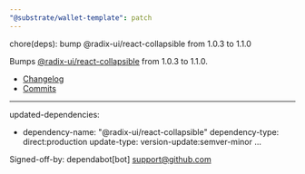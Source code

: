 ```yaml
---
"@substrate/wallet-template": patch
---
```


chore(deps): bump @radix-ui/react-collapsible from 1.0.3 to 1.1.0

Bumps [@radix-ui/react-collapsible](https://github.com/radix-ui/primitives) from 1.0.3 to 1.1.0.
- [Changelog](https://github.com/radix-ui/primitives/blob/main/release-process.md)
- [Commits](https://github.com/radix-ui/primitives/commits)

---
updated-dependencies:
- dependency-name: "@radix-ui/react-collapsible"
  dependency-type: direct:production
  update-type: version-update:semver-minor
...

Signed-off-by: dependabot[bot] <support@github.com>
